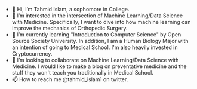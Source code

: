- 👋 Hi, I’m Tahmid Islam, a sophomore in College. 
- 👀 I’m interested in the intersection of Machine Learning/Data Science with Medicine. Specifically, I want to dive into how machine learning can improve the mechanics of Orthopedic Surgery. 
- 🌱 I’m currently learning "Introduction to Computer Science" by Open Source Society University. In addition, I am a Human Biology Major with an intention of going to Medical School. I'm also heavily invested in Cryptocurrency. 
- 💞️ I’m looking to collaborate on Machine Learning/Data Science with Medicine. I would like to make a blog on preventative medicine and the stuff they won't teach you traditionally in Medical School.
- 📫 How to reach me @tahmid_islam1 on twitter. 

<!---
tislam4/tislam4 is a ✨ special ✨ repository because its `README.md` (this file) appears on your GitHub profile.
You can click the Preview link to take a look at your changes.
--->
